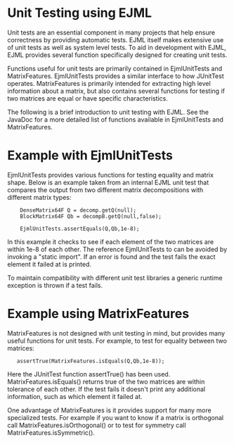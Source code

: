 # Unit Testing using EJML #

Unit tests are an essential component in many projects that help ensure correctness by providing automatic tests.  EJML itself makes extensive use of unit tests as well as system level tests.  To aid in development with EJML, EJML provides several function specifically designed for creating unit tests.

Functions useful for unit tests are primarily contained in EjmlUnitTests and MatrixFeatures.  EjmlUnitTests provides a similar interface to how JUnitTest operates.  MatrixFeatures is primarily intended for extracting high level information about a matrix, but also contains several functions for testing if two matrices are equal or have specific characteristics.

The following is a brief introduction to unit testing with EJML.  See the JavaDoc for a more detailed list of functions available in EjmlUnitTests and MatrixFeatures.

# Example with EjmlUnitTests #

EjmlUnitTests provides various functions for testing equality and matrix shape. Below is an example taken from an internal EJML unit test that compares the output from two different matrix decompositions with different matrix types:
```
    DenseMatrix64F Q = decomp.getQ(null);
    BlockMatrix64F Qb = decompB.getQ(null,false);

    EjmlUnitTests.assertEquals(Q,Qb,1e-8);
```
In this example it checks to see if each element of the two matrices are within 1e-8 of each other.  The reference EjmlUnitTests to can be avoided by invoking a "static import".  If an error is found and the test fails the exact element it failed at is printed.

To maintain compatibility with different unit test libraries a generic runtime exception is thrown if a test fails.

# Example using MatrixFeatures #

MatrixFeatures is not designed with unit testing in mind, but provides many useful functions for unit tests.  For example, to test for equality between two matrices:
```
   assertTrue(MatrixFeatures.isEquals(Q,Qb,1e-8));
```
Here the JUnitTest function assertTrue() has been used.  MatrixFeatures.isEquals() returns true of the two matrices are within tolerance of each other.  If the test fails it doesn't print any additional information, such as which element it failed at.

One advantage of MatrixFeatures is it provides support for many more specialized tests. For example if you want to know if a matrix is orthogonal call MatrixFeatures.isOrthogonal() or to test for symmetry call MatrixFeatures.isSymmetric().